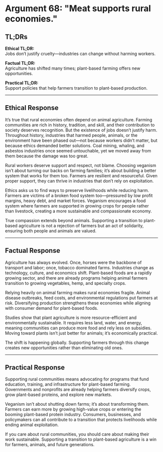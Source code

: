 <!-- type: Cultural & Social -->

# Argument 68: "Meat supports rural economies."

## TL;DRs

**Ethical TL;DR:**  
Jobs don’t justify cruelty—industries can change without harming workers.

**Factual TL;DR:**  
Agriculture has shifted many times; plant-based farming offers new opportunities.

**Practical TL;DR:**  
Support policies that help farmers transition to plant-based production.

---

## Ethical Response

It’s true that rural economies often depend on animal agriculture. Farming communities are rich in history, tradition, and skill, and their contribution to society deserves recognition. But the existence of jobs doesn’t justify harm. Throughout history, industries that harmed people, animals, or the environment have been phased out—not because workers didn’t matter, but because ethics demanded better solutions. Coal mining, whaling, and asbestos industries once seemed untouchable, yet we moved away from them because the damage was too great.

Rural workers deserve support and respect, not blame. Choosing veganism isn’t about turning our backs on farming families; it’s about building a better system that works for them too. Farmers are resilient and resourceful. Given proper support, they can thrive in industries that don’t rely on exploitation.

Ethics asks us to find ways to preserve livelihoods while reducing harm. Farmers are victims of a broken food system too—pressured by low profit margins, heavy debt, and market forces. Veganism encourages a food system where farmers are supported in growing crops for people rather than livestock, creating a more sustainable and compassionate economy.

True compassion extends beyond animals. Supporting a transition to plant-based agriculture is not a rejection of farmers but an act of solidarity, ensuring both people and animals are valued.

---

## Factual Response

Agriculture has always evolved. Once, horses were the backbone of transport and labor; once, tobacco dominated farms. Industries change as technology, culture, and economics shift. Plant-based foods are a rapidly growing sector, and there are already programs helping animal farmers transition to growing vegetables, hemp, and specialty crops.

Relying heavily on animal farming makes rural economies fragile. Animal disease outbreaks, feed costs, and environmental regulations put farmers at risk. Diversifying production strengthens these economies while aligning with consumer demand for plant-based foods.

Studies show that plant agriculture is more resource-efficient and environmentally sustainable. It requires less land, water, and energy, meaning communities can produce more food and rely less on subsidies. Moving toward plants isn’t just better for animals; it’s economically practical.

The shift is happening globally. Supporting farmers through this change creates new opportunities rather than eliminating old ones.

---

## Practical Response

Supporting rural communities means advocating for programs that fund education, training, and infrastructure for plant-based farming. Governments and nonprofits are already helping farmers diversify crops, grow plant-based proteins, and explore new markets.

Veganism isn’t about shutting down farms; it’s about transforming them. Farmers can earn more by growing high-value crops or entering the booming plant-based protein industry. Consumers, businesses, and policymakers can all contribute to a transition that protects livelihoods while ending animal exploitation.

If you care about rural communities, you should care about making their work sustainable. Supporting a transition to plant-based agriculture is a win for farmers, animals, and future generations.
